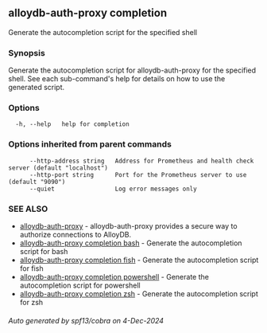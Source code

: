 ## alloydb-auth-proxy completion

Generate the autocompletion script for the specified shell

### Synopsis

Generate the autocompletion script for alloydb-auth-proxy for the specified shell.
See each sub-command's help for details on how to use the generated script.


### Options

```
  -h, --help   help for completion
```

### Options inherited from parent commands

```
      --http-address string   Address for Prometheus and health check server (default "localhost")
      --http-port string      Port for the Prometheus server to use (default "9090")
      --quiet                 Log error messages only
```

### SEE ALSO

* [alloydb-auth-proxy](alloydb-auth-proxy.md)	 - alloydb-auth-proxy provides a secure way to authorize connections to AlloyDB.
* [alloydb-auth-proxy completion bash](alloydb-auth-proxy_completion_bash.md)	 - Generate the autocompletion script for bash
* [alloydb-auth-proxy completion fish](alloydb-auth-proxy_completion_fish.md)	 - Generate the autocompletion script for fish
* [alloydb-auth-proxy completion powershell](alloydb-auth-proxy_completion_powershell.md)	 - Generate the autocompletion script for powershell
* [alloydb-auth-proxy completion zsh](alloydb-auth-proxy_completion_zsh.md)	 - Generate the autocompletion script for zsh

###### Auto generated by spf13/cobra on 4-Dec-2024
